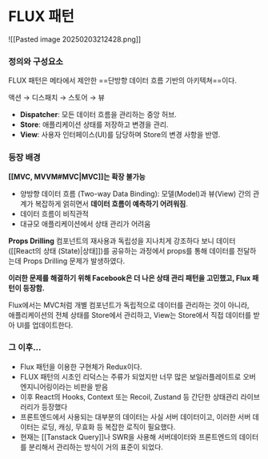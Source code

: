 # FLUX 패턴
![[Pasted image 20250203212428.png]]
### 정의와 구성요소
FLUX 패턴은 메타에서 제안한 ==단방향 데이터 흐름 기반의 아키텍쳐==이다.

액션 → 디스패치 → 스토어 → 뷰
- **Dispatcher**: 모든 데이터 흐름을 관리하는 중앙 허브.
- **Store**: 애플리케이션 상태를 저장하고 변경을 관리.
- **View**: 사용자 인터페이스(UI)를 담당하며 Store의 변경 사항을 반영.

### 등장 배경

**[[MVC, MVVM#MVC|MVC]]는 확장 불가능**
- 양방향 데이터 흐름 (Two-way Data Binding): 모델(Model)과 뷰(View) 간의 관계가 복잡하게 얽히면서 **데이터 흐름이 예측하기 어려워짐**.
- 데이터 흐름이 비직관적
- 대규모 애플리케이션에서 상태 관리가 어려움

**Props Drilling**
컴포넌트의 재사용과 독립성을 지나치게 강조하다 보니 데이터([[React의 상태 (State)|상태]])를 공유하는 과정에서 props를 통해 데이터를 전달하는데 Props Drilling 문제가 발생하였다. 

**이러한 문제를 해결하기 위해 Facebook은 더 나은 상태 관리 패턴을 고민했고, Flux 패턴이 등장함.**

Flux에서는 MVC처럼 개별 컴포넌트가 독립적으로 데이터를 관리하는 것이 아니라,  
애플리케이션의 전체 상태를 Store에서 관리하고, View는 Store에서 직접 데이터를 받아 UI를 업데이트한다.

### **그 이후...**
- Flux 패턴을 이용한 구현체가 Redux이다.
- FLUX 패턴의 시초인 리덕스는 주류가 되었지만 너무 많은 보일러플레이트로 오버엔지니어링이라는 비판을 받음
- 이후 React의 Hooks, Context 또는 Recoil, Zustand 등 간단한 상태관리 라이브러리가 등장했다
- 프론트엔드에서 사용되는 대부분의 데이터는 사실 서버 데이터이고, 이러한 서버 데이터는 로딩, 캐싱, 무효화 등 복잡한 로직이 필요했다.
- 현재는 [[Tanstack Query]]나 SWR을 사용해 서버데이터와 프론트엔드의 데이터를 분리해서 관리하는 방식이 거의 표준이 되었다.